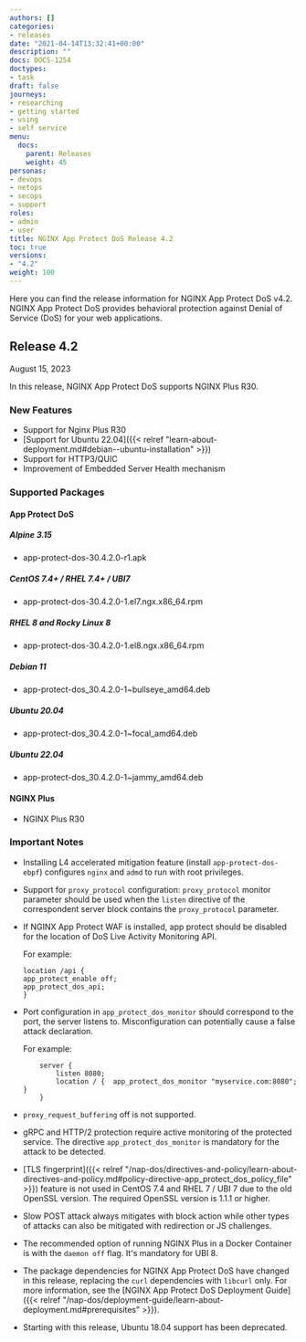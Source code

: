 ```yaml
---
authors: []
categories:
- releases
date: "2021-04-14T13:32:41+00:00"
description: ""
docs: DOCS-1254
doctypes:
- task
draft: false
journeys:
- researching
- getting started
- using
- self service
menu:
  docs:
    parent: Releases
    weight: 45
personas:
- devops
- netops
- secops
- support
roles:
- admin
- user
title: NGINX App Protect DoS Release 4.2
toc: true
versions:
- "4.2"
weight: 100
---
```


Here you can find the release information for NGINX App Protect DoS v4.2. NGINX App Protect DoS provides behavioral protection against Denial of Service (DoS) for your web applications. 

## Release 4.2

August 15, 2023

In this release, NGINX App Protect DoS supports NGINX Plus R30.

### New Features
- Support for Nginx Plus R30
- [Support for Ubuntu 22.04]({{< relref "learn-about-deployment.md#debian--ubuntu-installation" >}})
- Support for HTTP3/QUIC
- Improvement of Embedded Server Health mechanism

### Supported Packages

#### App Protect DoS

##### Alpine 3.15
- app-protect-dos-30.4.2.0-r1.apk 

##### CentOS 7.4+ / RHEL 7.4+ / UBI7
- app-protect-dos-30.4.2.0-1.el7.ngx.x86_64.rpm

##### RHEL 8 and Rocky Linux 8 
- app-protect-dos-30.4.2.0-1.el8.ngx.x86_64.rpm  

##### Debian 11
- app-protect-dos_30.4.2.0-1~bullseye_amd64.deb

##### Ubuntu 20.04
- app-protect-dos_30.4.2.0-1~focal_amd64.deb

##### Ubuntu 22.04
- app-protect-dos_30.4.2.0-1~jammy_amd64.deb


#### NGINX Plus
- NGINX Plus R30


### Important Notes

- Installing L4 accelerated mitigation feature (install `app-protect-dos-ebpf`) configures `nginx` and `admd` to run with root privileges.

- Support for `proxy_protocol` configuration: `proxy_protocol` monitor parameter should be used when the `listen` directive of the correspondent server block contains the `proxy_protocol` parameter.

- If NGINX App Protect WAF is installed, app protect should be disabled for the location of DoS Live Activity Monitoring API.

    For example:
    ```shell
    location /api {
    app_protect_enable off;
    app_protect_dos_api;
    }
    ```

- Port configuration in `app_protect_dos_monitor` should correspond to the port, the server listens to. Misconfiguration can potentially cause a false attack declaration.

    For example:
    ```shell
        server {
            listen 8080;
            location / {  app_protect_dos_monitor "myservice.com:8080";  }
        }
    ```

- `proxy_request_buffering` off is not supported.

- gRPC and HTTP/2 protection require active monitoring of the protected service. The directive `app_protect_dos_monitor` is mandatory for the attack to be detected.

- [TLS fingerprint]({{< relref "/nap-dos/directives-and-policy/learn-about-directives-and-policy.md#policy-directive-app_protect_dos_policy_file" >}}) feature is not used in CentOS 7.4 and RHEL 7 / UBI 7 due to the old OpenSSL version. The required OpenSSL version is 1.1.1 or higher.

- Slow POST attack always mitigates with block action while other types of attacks can also be mitigated with redirection or JS challenges.

- The recommended option of running NGINX Plus in a Docker Container is with the `daemon off` flag. It's mandatory for UBI 8.

- The package dependencies for NGINX App Protect DoS have changed in this release, replacing the `curl` dependencies with `libcurl` only. For more information, see the [NGINX App Protect DoS Deployment Guide]({{< relref "/nap-dos/deployment-guide/learn-about-deployment.md#prerequisites" >}}).

- Starting with this release, Ubuntu 18.04 support has been deprecated. 